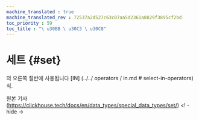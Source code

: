 ```yaml
--- 
machine_translated : true 
machine_translated_rev : 72537a2d527c63c07aa5d2361a8829f3895cf2bd 
toc_priority : 59 
toc_title : "\ u30BB \ u30C3 \ u30C8" 
--- 
```


# 세트 {#set} 

의 오른쪽 절반에 사용됩니다 [IN] (../../ operators / in.md # select-in-operators) 식. 

원본 기사 (https://clickhouse.tech/docs/en/data_types/special_data_types/set/) <! - hide ->
